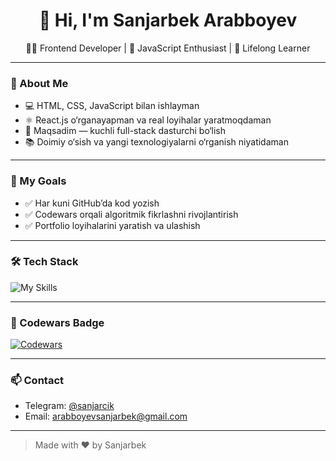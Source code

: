 <h1 align="center">👋 Hi, I'm Sanjarbek Arabboyev</h1>

<p align="center">
  🧑‍💻 Frontend Developer | 🎯 JavaScript Enthusiast | 🌱 Lifelong Learner
</p>

---

### 🧠 About Me

- 💻 HTML, CSS, JavaScript bilan ishlayman
- ⚛️ React.js o‘rganayapman va real loyihalar yaratmoqdaman
- 🚀 Maqsadim — kuchli full-stack dasturchi bo‘lish
- 📚 Doimiy o‘sish va yangi texnologiyalarni o‘rganish niyatidaman

---

### 🚧 My Goals

- ✅ Har kuni GitHub’da kod yozish
- ✅ Codewars orqali algoritmik fikrlashni rivojlantirish
- ✅ Portfolio loyihalarini yaratish va ulashish

---

### 🛠 Tech Stack

<img src="https://skillicons.dev/icons?i=html,css,js,react,tailwind,github,vscode" alt="My Skills" />

---

### 🥋 Codewars Badge

[![Codewars](https://www.codewars.com/users/sanjarcik/badges/large)](https://www.codewars.com/users/sanjarcik)

---

### 📫 Contact

- Telegram: [@sanjarcik](https://t.me/sanjarcik)
- Email: arabboyevsanjarbek@gmail.com

---

> Made with ❤️ by Sanjarbek
